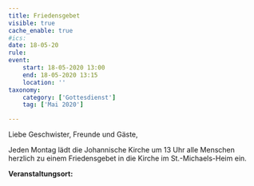 ```yaml
---
title: Friedensgebet
visible: true
cache_enable: true
#ics: 
date: 18-05-20
rule: 
event:
	start: 18-05-2020 13:00
	end: 18-05-2020 13:15
	location: ''
taxonomy:
	category: ['Gottesdienst']
	tag: ['Mai 2020']

---
```

Liebe Geschwister, Freunde und Gäste,

Jeden Montag lädt die Johannische Kirche um 13 Uhr alle Menschen herzlich zu einem Friedensgebet in die Kirche im St.-Michaels-Heim ein.



**Veranstaltungsort:** 

